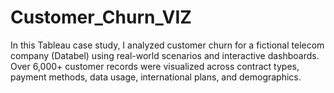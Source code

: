 # Customer_Churn_VIZ
In this Tableau case study, I analyzed customer churn for a fictional telecom company (Databel) using real-world scenarios and interactive dashboards. Over 6,000+ customer records were visualized across contract types, payment methods, data usage, international plans, and demographics.
